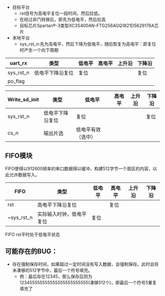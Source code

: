 - 目标平台
  - rst信号为高电平复位一段时间，然后拉低。
  - 在经过非门转换后，即先为低电平，然后拉高
  - 目标芯片Spartan®-3类型XC3S400AN-FTG256AGQ1821D5629176A芯片
- 本地平台
  - sys_rst_n:先为高电平，然后下降为低电平，随后恢复为高电平：即复位时产生一个向下周期

| uart_rx | 类型 |低电平 | 高电平 | 上升沿 | 下降沿 |
| --- | --- | --- | --- | --- | --- |
| sys_rst_n | 低电平下降沿复位 | 复位 | | | 复位 |
| po_flag |

| Write_sd_init | 类型 |低电平 | 高电平 | 上升沿 | 下降沿 |
| --- | --- | --- | --- | --- | --- |
| sys_rst_n | 低电平下降沿复位 | 复位 | | | 复位 |
| cs_n | 输出片选 | 低电平有效（选中） |

## FIFO模块

FIFO使得以912600频率的串口数据得以缓冲，构建512字节一个扇区的内容，以此允许数据写入。

| FIFO | 类型 |低电平 | 高电平 | 上升沿 | 下降沿 |
| --- | --- | --- | --- | --- | --- |
| rst | 高电平下降沿复位 |  | 复位 | |  |
| ~sys_rst_n | 实际输入时钟，低电平复位 |  复位 | | |  |

FIFO rst平时处于低电平状态

## 可能存在的BUG：

- 存在强制保存时间，如果超过一定时间没有写入数据，会强制保存。此时会将未凑够的512字节中，最后一个符号填充。
  - 例：最后存在12345，那么保存后则为123455555555555555555555555(凑够512个)，即最后一个符号5重复填充了